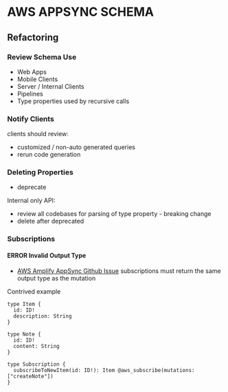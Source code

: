 # AWS APPSYNC SCHEMA

## Refactoring

### Review Schema Use

- Web Apps
- Mobile Clients
- Server / Internal Clients
- Pipelines
- Type properties used by recursive calls

### Notify Clients

clients should review:

- customized / non-auto generated queries
- rerun code generation

### Deleting Properties

- deprecate

Internal only API:

- review all codebases for parsing of type property - breaking change
- delete after deprecated

### Subscriptions

#### ERROR Invalid Output Type

- [AWS Amplify AppSync Github Issue](https://github.com/aws-amplify/amplify-js/issues/2257)
  subscriptions must return the same output type as the mutation

Contrived example

```gql
type Item {
  id: ID!
  description: String
}

type Note {
  id: ID!
  content: String
}

type Subscription {
  subscribeToNewItem(id: ID!): Item @aws_subscribe(mutations: ["createNote"])
}
```
